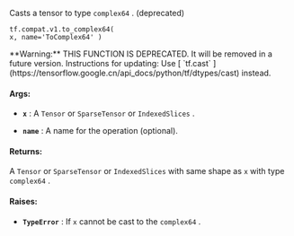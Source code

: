 Casts a tensor to type  `complex64` . (deprecated)


<devsite-code><pre class="prettyprint lang-python" translate="no" dir="ltr" is-upgraded=""><code translate="no" dir="ltr">tf.compat.v1.to_complex64(
    x,
    name='ToComplex64'
)
</code></pre></devsite-code>

<aside class="warning">**Warning:**  THIS FUNCTION IS DEPRECATED. It will be removed in a future version.
Instructions for updating:
Use [ `tf.cast` ](https://tensorflow.google.cn/api_docs/python/tf/dtypes/cast) instead.</aside>


#### Args:

- **`x`** : A  `Tensor`  or  `SparseTensor`  or  `IndexedSlices` .

- **`name`** : A name for the operation (optional).



#### Returns:
A  `Tensor`  or  `SparseTensor`  or  `IndexedSlices`  with same shape as  `x`  with
type  `complex64` .



#### Raises:

- **`TypeError`** : If  `x`  cannot be cast to the  `complex64` .

